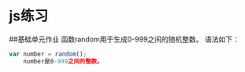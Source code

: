 # js练习

##基础单元作业
函数random用于生成0-999之间的随机整数。
语法如下：
    
```javascript
var number = random();
    number是0-999之间的整数。
```
